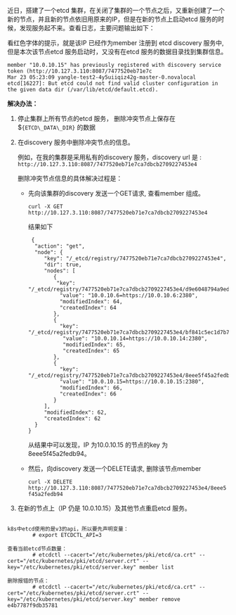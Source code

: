 近日，搭建了一个etcd 集群，在关闭了集群的一个节点之后，又重新创建了一个新的节点，并且新的节点依旧用原来的IP，但是在新的节点上启动etcd 服务的时候，发现服务起不来。查看日志，主要问题输出如下：

看红色字体的提示，就是该IP 已经作为member 注册到 etcd discovery 服务中,但是本次该节点etcd 服务启动时，又没有在etcd 服务的数据目录找到集群信息。

```
member "10.0.10.15" has previously registered with discovery service token (http://10.127.3.110:8087/7477520eb71e7c
Mar 23 05:23:09 yangle-test2-4y5uiiqiz42g-master-0.novalocal etcd[16227]: But etcd could not find valid cluster configuration in the given data dir (/var/lib/etcd/default.etcd).

```

**解决办法：**

1.  停止集群上所有节点的etcd 服务， 删除冲突节点上保存在$`{ETCD\_DATA\_DIR}` 的数据
    
2.  在discovery 服务中删除冲突节点的信息。
    
    例如，在我的集群是采用私有的discovery 服务，discovery url 是 : `http://10.127.3.110:8087/7477520eb71e7ca7dbcb2709227453e4`
    
    删除冲突节点信息的具体解决过程是：
    
    -   先向该集群的discovery 发送一个GET请求, 查看member 组成。
        
        `curl -X GET http://10.127.3.110:8087/7477520eb71e7ca7dbcb2709227453e4`
        
        结果如下
        
        ```
         {
          "action": "get",
          "node": {
             "key": "/_etcd/registry/7477520eb71e7ca7dbcb2709227453e4",
             "dir": true,
             "nodes": [
                {
                 "key": "/_etcd/registry/7477520eb71e7ca7dbcb2709227453e4/d9e6048794a9ede3",
                  "value": "10.0.10.6=https://10.0.10.6:2380",
                  "modifiedIndex": 64,
                  "createdIndex": 64
                },
                {
                  "key": "/_etcd/registry/7477520eb71e7ca7dbcb2709227453e4/bf841c5ec1d7b7e1",
                   "value": "10.0.10.14=https://10.0.10.14:2380",
                   "modifiedIndex": 65,
                   "createdIndex": 65
                },
                {
                  "key": "/_etcd/registry/7477520eb71e7ca7dbcb2709227453e4/8eee5f45a2fedb94",
                  "value": "10.0.10.15=https://10.0.10.15:2380",
                  "modifiedIndex": 66,
                  "createdIndex": 66
                }
             ],
             "modifiedIndex": 62,
             "createdIndex": 62
          }
        }
        ```
        
        从结果中可以发现，IP 为10.0.10.15 的节点的key 为 8eee5f45a2fedb94。
        
    -   然后，向discovery 发送一个DELETE请求, 删除该节点member
        
        `curl -X DELETE http://10.127.3.110:8087/7477520eb71e7ca7dbcb2709227453e4/8eee5f45a2fedb94`
        
3.  在新的节点上（IP 仍是 10.0.10.15）及其他节点重启etcd 服务。


```

k8s中etcd使用的是v3的api，所以要先声明变量：
        # export ETCDCTL_API=3

查看当前etcd节点数量：
        # etcdctl --cacert="/etc/kubernetes/pki/etcd/ca.crt" --cert="/etc/kubernetes/pki/etcd/server.crt" --key="/etc/kubernetes/pki/etcd/server.key" member list

删除报错的节点：
        # etcdctl --cacert="/etc/kubernetes/pki/etcd/ca.crt" --cert="/etc/kubernetes/pki/etcd/server.crt" --key="/etc/kubernetes/pki/etcd/server.key" member remove e4b7787f9db35781
```
